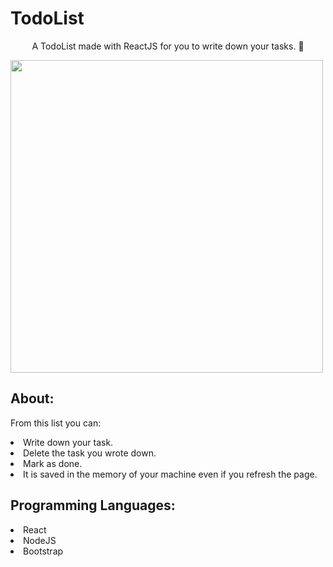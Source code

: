 # TodoList
<p align="center">A TodoList made with ReactJS for you to write down your tasks. 📒</p>

<img height="500em" src="https://github.com/ViniStrife/TodoList/blob/gh-pages/assets/animation.gif">

## About:
<p>From this list you can:</p>
<li>Write down your task.</li>
<li>Delete the task you wrote down.</li>
<li>Mark as done.</li>
<li>It is saved in the memory of your machine even if you refresh the page.</li>

## Programming Languages:
  
  <li>React</li>
  <li>NodeJS</li>
  <li>Bootstrap</li>
